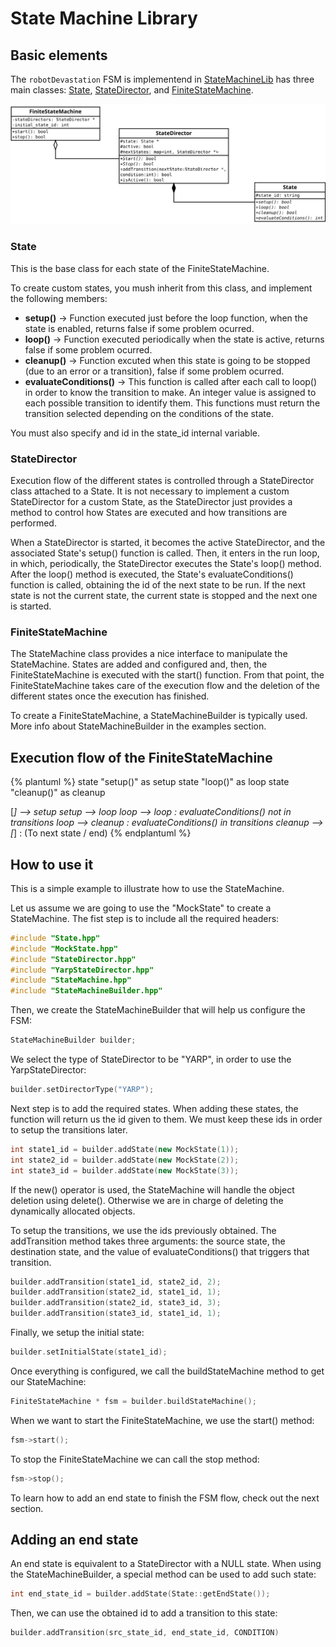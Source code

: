 # State Machine Library

## Basic elements

The `robotDevastation` FSM is implementend in [StateMachineLib](http://asrob.uc3m.es/rddoc/group__StateMachineLib.html) has three main classes: [State](http://asrob.uc3m.es/rddoc/classrd_1_1State.html), [StateDirector](http://asrob.uc3m.es/rddoc/classrd_1_1StateDirector.html), and [FiniteStateMachine](http://asrob.uc3m.es/rddoc/classrd_1_1FiniteStateMachine.html).

<img src="/assets/StateMachine.svg" title="Class diagram" alt="Class diagram" width="800" />

### State

This is the base class for each state of the FiniteStateMachine.

To create custom states, you mush inherit from this class, and implement the following members:

-   **setup()** -&gt; Function executed just before the loop function, when the state is enabled, returns false if some problem ocurred.
-   **loop()** -&gt; Function executed periodically when the state is active, returns false if some problem ocurred.
-   **cleanup()** -&gt; Function excuted when this state is going to be stopped (due to an error or a transition), false if some problem ocurred.
-   **evaluateConditions()** -&gt; This function is called after each call to loop() in order to know the transition to make. An integer value is assigned to each possible transition to identify them. This functions must return the transition selected depending on the conditions of the state.

You must also specify and id in the state_id internal variable.

### StateDirector

Execution flow of the different states is controlled through a StateDirector class attached to a State. It is not necessary to implement a custom StateDirector for a custom State, as the StateDirector just provides a method to control how States are executed and how transitions are performed.

When a StateDirector is started, it becomes the active StateDirector, and the associated State's setup() function is called. Then, it enters in the run loop, in which, periodically, the StateDirector executes the State's loop() method. After the loop() method is executed, the State's evaluateConditions() function is called, obtaining the id of the next state to be run. If the next state is not the current state, the current state is stopped and the next one is started.

### FiniteStateMachine

The StateMachine class provides a nice interface to manipulate the StateMachine. States are added and configured and, then, the FiniteStateMachine is executed with the start() function. From that point, the FiniteStateMachine takes care of the execution flow and the deletion of the different states once the execution has finished.

To create a FiniteStateMachine, a StateMachineBuilder is typically used. More info about StateMachineBuilder in the examples section.

## Execution flow of the FiniteStateMachine

{% plantuml %}
state "setup()" as setup
state "loop()" as loop
state "cleanup()" as cleanup

[*] --> setup
setup --> loop
loop --> loop : evaluateConditions() not in transitions
loop --> cleanup : evaluateConditions() in transitions
cleanup --> [*] : (To next state / end)
{% endplantuml %}


## How to use it

This is a simple example to illustrate how to use the StateMachine.

Let us assume we are going to use the "MockState" to create a StateMachine. The fist step is to include all the required headers:

```cpp
#include "State.hpp"
#include "MockState.hpp"
#include "StateDirector.hpp"
#include "YarpStateDirector.hpp"
#include "StateMachine.hpp"
#include "StateMachineBuilder.hpp"
```

Then, we create the StateMachineBuilder that will help us configure the FSM:

```cpp
StateMachineBuilder builder;
```

We select the type of StateDirector to be "YARP", in order to use the YarpStateDirector:

```cpp
builder.setDirectorType("YARP");
```

Next step is to add the required states. When adding these states, the function will return us the id given to them. We must keep these ids in order to setup the transitions later.

```cpp
int state1_id = builder.addState(new MockState(1));
int state2_id = builder.addState(new MockState(2));
int state3_id = builder.addState(new MockState(3));
```

If the new() operator is used, the StateMachine will handle the object deletion using delete(). Otherwise we are in charge of deleting the dynamically allocated objects.

To setup the transitions, we use the ids previously obtained. The addTransition method takes three arguments: the source state, the destination state, and the value of evaluateConditions() that triggers that transition.

```cpp
builder.addTransition(state1_id, state2_id, 2);
builder.addTransition(state2_id, state1_id, 1);
builder.addTransition(state2_id, state3_id, 3);
builder.addTransition(state3_id, state1_id, 1);
```

Finally, we setup the initial state:

```cpp
builder.setInitialState(state1_id);
```

Once everything is configured, we call the buildStateMachine method to get our StateMachine:

```cpp
FiniteStateMachine * fsm = builder.buildStateMachine();
```

When we want to start the FiniteStateMachine, we use the start() method:

```cpp
fsm->start();
```

To stop the FiniteStateMachine we can call the stop method:

```cpp
fsm->stop();
```

To learn how to add an end state to finish the FSM flow, check out the next section.

## Adding an end state

An end state is equivalent to a StateDirector with a NULL state. When using the StateMachineBuilder, a special method can be used to add such state:

```cpp
int end_state_id = builder.addState(State::getEndState());
```

Then, we can use the obtained id to add a transition to this state:

```cpp
builder.addTransition(src_state_id, end_state_id, CONDITION)
```
